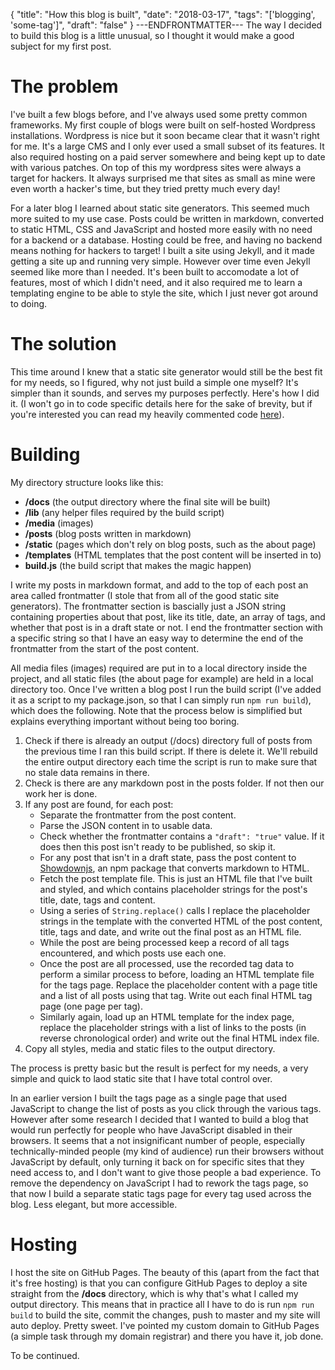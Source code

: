 {
  "title": "How this blog is built",
  "date": "2018-03-17",
  "tags": "['blogging', 'some-tag']",
  "draft": "false"
}
---ENDFRONTMATTER---
The way I decided to build this blog is a little unusual, so I thought it would make a good subject for my first post.

# The problem

I've built a few blogs before, and I've always used some pretty common frameworks. My first couple of blogs were built on self-hosted Wordpress installations. Wordpress is nice but it soon became clear that it wasn't right for me. It's a large CMS and I only ever used a small subset of its features. It also required hosting on a paid server somewhere and being kept up to date with various patches. On top of this my wordpress sites were always a target for hackers. It always surprised me that sites as small as mine were even worth a hacker's time, but they tried pretty much every day!

For a later blog I learned about static site generators. This seemed much more suited to my use case. Posts could be written in markdown, converted to static HTML, CSS and JavaScript and hosted more easily with no need for a backend or a database. Hosting could be free, and having no backend means nothing for hackers to target! I built a site using Jekyll, and it made getting a site up and running very simple. However over time even Jekyll seemed like more than I needed. It's been built to accomodate a lot of features, most of which I didn't need, and it also required me to learn a templating engine to be able to style the site, which I just never got around to doing.

# The solution

This time around I knew that a static site generator would still be the best fit for my needs, so I figured, why not just build a simple one myself? It's simpler than it sounds, and serves my purposes perfectly. Here's how I did it. (I won't go in to code specific details here for the sake of brevity, but if you're interested you can read my heavily commented code <a href="https://github.com/bargru83/blog" id="link">here</a>).

# Building

My directory structure looks like this:

- **/docs** (the output directory where the final site will be built)
- **/lib** (any helper files required by the build script)
- **/media** (images)
- **/posts** (blog posts written in markdown)
- **/static** (pages which don't rely on blog posts, such as the about page)
- **/templates** (HTML templates that the post content will be inserted in to)
- **build.js** (the build script that makes the magic happen)

I write my posts in markdown format, and add to the top of each post an area called frontmatter (I stole that from all of the good static site generators). The frontmatter section is bascially just a JSON string containing properties about that post, like its title, date, an array of tags, and whether that post is in a draft state or not. I end the frontmatter section with a specific string so that I have an easy way to determine the end of the frontmatter from the start of the post content.

All media files (images) required are put in to a local directory inside the project, and all static files (the about page for example) are held in a local directory too. Once I've written a blog post I run the build script (I've added it as a script to my package.json, so that I can simply run `npm run build`), which does the following. Note that the process below is simplified but explains everything important without being too boring.

1. Check if there is already an output (/docs) directory full of posts from the previous time I ran this build script. If there is delete it. We'll rebuild the entire output directory each time the script is run to make sure that no stale data remains in there.
2. Check is there are any markdown post in the posts folder. If not then our work her is done.
3. If any post are found, for each post:
    * Separate the frontmatter from the post content.
    * Parse the JSON content in to usable data.
    * Check whether the frontmatter contains a `"draft": "true"` value. If it does then this post isn't ready to be published, so skip it.
    * For any post that isn't in a draft state, pass the post content to <a href="http://showdownjs.com/" id="link"> Showdownjs</a>, an npm package that converts markdown to HTML.
    * Fetch the post template file. This is just an HTML file that I've built and styled, and which contains placeholder strings for the post's title, date, tags and content.
    * Using a series of `String.replace()` calls I replace the placeholder strings in the template with the converted HTML of the post content, title, tags and date, and write out the final post as an HTML file.
    * While the post are being processed keep a record of all tags encountered, and which posts use each one.
    * Once the post are all processed, use the recorded tag data to perform a similar process to before, loading an HTML template file for the tags page. Replace the placeholder content with a page title and a list of all posts using that tag. Write out each final HTML tag page (one page per tag).
    * Similarly again, load up an HTML template for the index page, replace the placeholder strings with a list of links to the posts (in reverse chronological order) and write out the final HTML index file.
4. Copy all styles, media and static files to the output directory.

The process is pretty basic but the result is perfect for my needs, a very simple and quick to laod static site that I have total control over.

In an earlier version I built the tags page as a single page that used JavaScript to change the list of posts as you click through the various tags. However after some research I decided that I wanted to build a blog that would run perfectly for people who have JavaScript disabled in their browsers. It seems that a not insignificant number of people, especially technically-minded people (my kind of audience) run their browsers without JavaScript by default, only turning it back on for specific sites that they need access to, and I don't want to give those people a bad experience. To remove the dependency on JavaScript I had to rework the tags page, so that now I build a separate static tags page for every tag used across the blog. Less elegant, but more accessible.

# Hosting

I host the site on GitHub Pages. The beauty of this (apart from the fact that it's free hosting) is that you can configure GitHub Pages to deploy a site straight from the **/docs** directory, which is why that's what I called my output directory. This means that in practice all I have to do is run `npm run build` to build the site, commit the changes, push to master and my site will auto deploy. Pretty sweet. I've pointed my custom domain to GitHub Pages (a simple task through my domain registrar) and there you have it, job done.

To be continued.